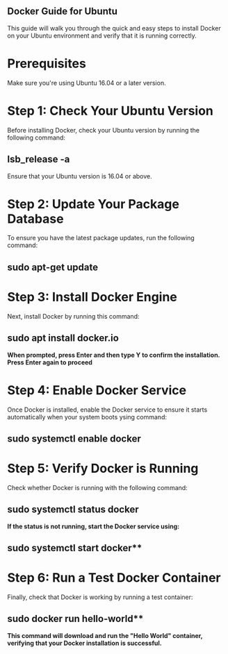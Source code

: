 ## Docker Guide for Ubuntu
This guide will walk you through the quick and easy steps to install Docker on your Ubuntu environment and verify that it is running correctly.



# Prerequisites
Make sure you're using Ubuntu 16.04 or a later version.

# Step 1: Check Your Ubuntu Version
Before installing Docker, check your Ubuntu version by running the following command:
## lsb_release -a

Ensure that your Ubuntu version is 16.04 or above.

# Step 2: Update Your Package Database
To ensure you have the latest package updates, run the following command: 
 ## sudo apt-get update

# Step 3: Install Docker Engine
Next, install Docker by running this command:  
## sudo apt install docker.io
**When prompted, press Enter and then type Y to confirm the installation. Press Enter again to proceed**

# Step 4: Enable Docker Service
Once Docker is installed, enable the Docker service to ensure it starts automatically when your system boots ysing command: 
## sudo systemctl enable docker

# Step 5: Verify Docker is Running
Check whether Docker is running with the following command:
## sudo systemctl status docker

**If the status is not running, start the Docker service using:**
## sudo systemctl start docker**

# Step 6: Run a Test Docker Container
Finally, check that Docker is working by running a test container: 
## sudo docker run hello-world**
**This command will download and run the "Hello World" container, verifying that your Docker installation is successful.**



